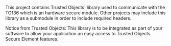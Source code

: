 This project contains Trusted Objects' library used to communicate with the TO136 which is an hardware secure module. Other projects may include this library as a submodule in order to include required headers.

Notice from Trusted Objects:
This library is to be integrated as part of your software to allow your
application an easy access to Trusted Objects Secure Element features.
